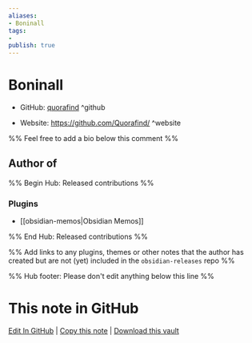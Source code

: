 ```yaml
---
aliases:
- Boninall
tags:
- 
publish: true
---
```


# Boninall

- GitHub: [quorafind](https://github.com/quorafind/) ^github
<!-- - Discord: `@` ^discord-->
- Website: <https://github.com/Quorafind/> ^website
<!-- - [[Publish sites|Publish site]]: <https://> ^publish-->

%% Feel free to add a bio below this comment %%


## Author of

%% Begin Hub: Released contributions %%
### Plugins
- [[obsidian-memos|Obsidian Memos]]

%% End Hub: Released contributions %%

%% Add links to any plugins, themes or other notes that the author has created but are not (yet) included in the `obsidian-releases` repo %%

<!--
### Unlisted plugins
-->

<!--
### Others
-->

<!--
## Sponsor this author
-->

<!-- - [[GitHub sponsors]]: [Sponsor @quorafind on GitHub Sponsors](https://github.com/sponsors/quorafind) ^github-sponsor-->
<!-- - [[Buy me a coffee]]: <https://> ^buy-me-a-coffee-->
<!-- - [[PayPal]]: <https://> ^paypal-->
<!-- - [[Patreon]]: <https://> ^patreon-->

<!--
## Follow this author
-->

<!-- - [[YouTube Channels|On YouTube]]: <https://> ^youtube-->
<!-- - Twitter: <https://> ^twitter-->
<!-- - ... -->

%% Hub footer: Please don't edit anything below this line %%

# This note in GitHub

<span class="git-footer">[Edit In GitHub](https://github.dev/obsidian-community/obsidian-hub/blob/main/01%20-%20Community/People/quorafind.md "git-hub-edit-note") | [Copy this note](https://raw.githubusercontent.com/obsidian-community/obsidian-hub/main/01%20-%20Community/People/quorafind.md "git-hub-copy-note") | [Download this vault](https://github.com/obsidian-community/obsidian-hub/archive/refs/heads/main.zip "git-hub-download-vault") </span>
